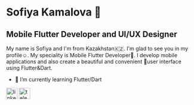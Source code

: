 # Sofiya Kamalova 🦉
## Mobile Flutter Developer and UI/UX Designer

My name is Sofiya and  I'm from Kazakhstan🇰🇿. I'm glad to see you in my profile☺️. My speciality is Mobile Flutter Developer📱. I develop mobile applications and also create a beautiful and convenient 🎨user interface using Flutter&Dart.

- 🌱 I’m currently learning Flutter/Dart

  

[<img src='https://cdn.jsdelivr.net/npm/simple-icons@3.0.1/icons/linkedin.svg' alt='linkedin' height='30' >](https://www.linkedin.com/in/https://www.linkedin.com/in/софия-камалова-a4a96929b/?locale=en_US/) 
[<img src='https://cdn.jsdelivr.net/npm/simple-icons@3.0.1/icons/telegram.svg' alt='telegram' height='30'>](https://t.me/sofiyakamalova)  

